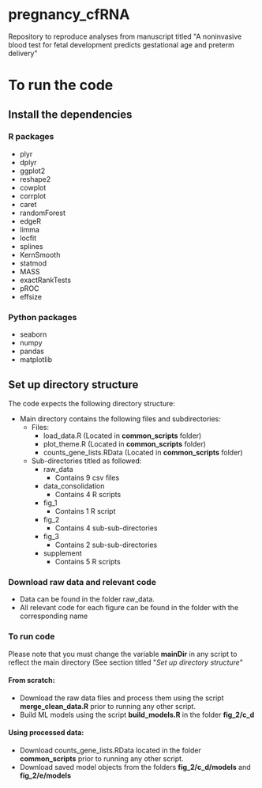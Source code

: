 # pregnancy_cfRNA
Repository to reproduce analyses from manuscript titled "A noninvasive blood test for fetal development predicts gestational age and preterm delivery"

# To run the code

## Install the dependencies
### R packages
* plyr
* dplyr
* ggplot2
* reshape2
* cowplot
* corrplot
* caret
* randomForest
* edgeR
* limma
* locfit
* splines
* KernSmooth
* statmod
* MASS
* exactRankTests
* pROC
* effsize

### Python packages
* seaborn
* numpy
* pandas
* matplotlib

## Set up directory structure
The code expects the following directory structure:
* Main directory contains the following files and subdirectories:
  * Files:
    * load_data.R (Located in **common_scripts** folder)
    * plot_theme.R (Located in **common_scripts** folder)
    * counts_gene_lists.RData (Located in **common_scripts** folder)
  * Sub-directories titled as followed:
    * raw_data
      * Contains 9 csv files
    * data_consolidation
      * Contains 4 R scripts
    * fig_1
      * Contains 1 R script
    * fig_2
      * Contains 4 sub-sub-directories
    * fig_3
      * Contains 2 sub-sub-directories
    * supplement
      * Contains 5 R scripts

### Download raw data and relevant code
* Data can be found in the folder raw_data.
* All relevant code for each figure can be found in the folder with the corresponding name

### To run code
Please note that you must change the variable **mainDir** in any script to reflect the main directory (See section titled "*Set up directory structure*" 
#### From scratch:
* Download the raw data files and process them using the script **merge_clean_data.R** prior to running any other script.
* Build ML models using the script **build_models.R** in the folder **fig_2/c_d**
#### Using processed data:
* Download counts_gene_lists.RData located in the folder **common_scripts** prior to running any other script.
* Download saved model objects from the folders **fig_2/c_d/models** and **fig_2/e/models**
